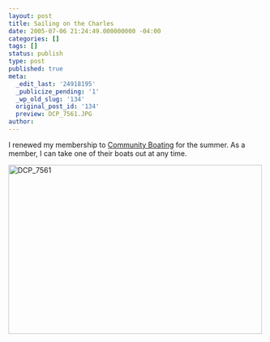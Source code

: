 ```yaml
---
layout: post
title: Sailing on the Charles
date: 2005-07-06 21:24:49.000000000 -04:00
categories: []
tags: []
status: publish
type: post
published: true
meta:
  _edit_last: '24918195'
  _publicize_pending: '1'
  _wp_old_slug: '134'
  original_post_id: '134'
  preview: DCP_7561.JPG
author: 
---
```

I renewed my membership to <a href="http://www.community-boating.org/">Community Boating</a> for the summer.  As a member, I can take one of their boats out at any time.

<a href="http://www.flickr.com/photos/matthewsim/sets/1223871/" title="DCP_7561 by Matthew Simoneau, on Flickr"><img src="https://farm1.staticflickr.com/29/56491818_6cd40fda79.jpg" width="500" height="333" alt="DCP_7561" /></a>
